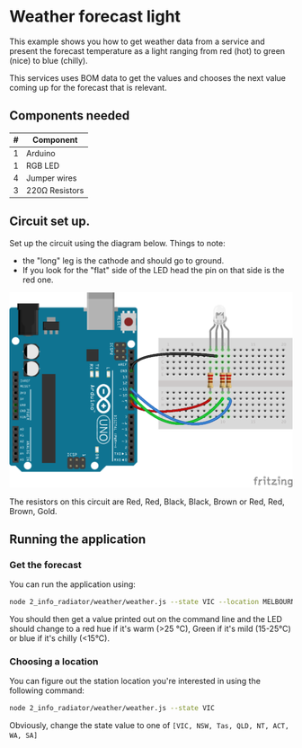 # Weather forecast light

This example shows you how to get weather data from a service and present
the forecast temperature as a light ranging from red (hot) to green (nice) to
blue (chilly).

This services uses BOM data to get the values and chooses the next value
coming up for the forecast that is relevant.


## Components needed

| # | Component         |
|---|-------------------|
| 1 | Arduino           |
| 1 | RGB LED           |
| 4 | Jumper wires      |
| 3 | 220Ω Resistors    |

## Circuit set up.

Set up the circuit using the diagram below. Things to note:

* the "long" leg is the cathode and should go to ground. 
* If you look for the "flat" side of the LED head the pin on that side is the 
red one.

![](weather.png)

The resistors on this circuit are Red, Red, Black, Black, Brown or Red, Red, 
Brown, Gold.

## Running the application

### Get the forecast

You can run the application using:

``` bash
node 2_info_radiator/weather/weather.js --state VIC --location MELBOURNE
```

You should then get a value printed out on the command line and the LED
should change to a red hue if it's warm (>25 °C),  Green if it's mild (15-25°C) or
blue if it's chilly (<15°C). 

### Choosing a location

You can figure out the station location you're interested in using the following
command:

``` bash
node 2_info_radiator/weather/weather.js --state VIC
```

Obviously, change the state value to one of `[VIC, NSW, Tas, QLD, NT, ACT, WA, SA]`


